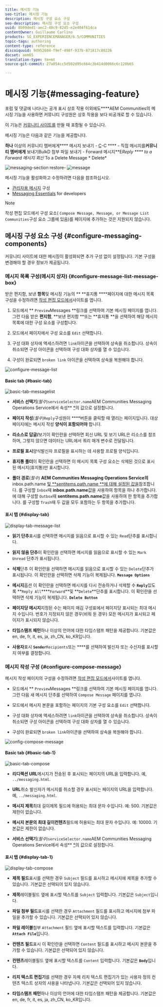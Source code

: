 ```yaml
---
title: 메시징 기능
seo-title: 메시징 기능
description: 메시징 구성 요소 구성
seo-description: 메시징 구성 요소 구성
uuid: 8b99ded1-aec2-40c9-82d5-e2e404f614ca
contentOwner: Guillaume Carlino
products: SG_EXPERIENCEMANAGER/6.5/COMMUNITIES
topic-tags: authoring
content-type: reference
discoiquuid: 9d952604-f9ef-498f-937b-871817c80226
docset: aem65
translation-type: tm+mt
source-git-commit: 27a054cc5d502d95c664c3b414d0066c6c120b65

---
```



# 메시징 기능{#messaging-feature}

포럼 및 댓글에 나타나는 공개 표시 상호 작용 이외에도****AEM Communities의 메시징 기능을 사용하면 커뮤니티 구성원은 상호 작용을 보다 비공개로 할 수 있습니다.

이 기능은 [커뮤니티 사이트를](/help/communities/overview.md#communitiessites) 만들 때 포함될 수 있습니다.

메시징 기능은 다음과 같은 기능을 제공합니다.

**하나** 이상의 커뮤니티 멤버에게&#x200B;**** 메시지 보내기 - [C](/help/communities/messaging.md#group-messaging)-C **** - 직접 메시지를&#x200B;**커뮤니티 멤버에게** 보내기BulkD 첨부 파일 보내기 - Forward 메시지**E*Reply **** to a Forward 메시지 회신* To a Delete Message * Delete*

![messaging-section](assets/messaging-section.png) restore- ![message](assets/restore-message.png)

메시징 기능을 활성화하고 수정하려면 다음을 참조하십시오.

* [관리자용 메시지](/help/communities/messaging.md) 구성
* [Messaging Essentials](/help/communities/essentials-messaging.md) for developers

>[!NOTE]
>
>작성 편집 모드에서 구성 요소( `Compose Message, Message, or Message List` `Communities`구성 요소 그룹에 있음)를 페이지에 추가하는 것은 지원되지 않습니다.

## 메시징 구성 요소 구성 {#configure-messaging-components}

커뮤니티 사이트에 대한 메시징이 활성화되면 추가 구성 없이 설정됩니다. 기본 구성을 변경해야 할 경우 정보가 제공됩니다.

### 메시지 목록 구성(메시지 상자) {#configure-message-list-message-box}

받은 편지함, 보낸 **항목**&#x200B;및 메시징 기능의 ** **휴지통 ****&#x200B;페이지에 대한 메시지 목록 구성을 수정하려면 [작성 편집 모드에서](/help/communities/sites-console.md#authoring-site-content)사이트를 엽니다.

1. 모드에서 ** `Preview`Messages **링크를 선택하여 기본 메시징 페이지를 엽니다. 그런 다음 받은 **편지함**, **보낸 편지함 **또는 **휴지통 **을 선택하여 해당 메시지 목록에 대한 구성 요소를 구성합니다.

1. 모드에서 페이지에서 구성 요소를 `Edit` 선택합니다.
1. 구성 대화 상자에 액세스하려면 `link`아이콘을 선택하여 상속을 취소합니다.
상속이 취소되면 구성 아이콘을 선택하여 구성 대화 상자를 열 수 있습니다.

1. 구성이 완료되면 `broken link` 아이콘을 선택하여 상속을 복원해야 합니다.

![configure-message-list](assets/configure-message-list.png)

#### Basic tab {#basic-tab}

![basic-tab-messagelist](assets/basic-tab-messagelist.png)

* **서비스 선택기**(*필수*)`serviceSelector.name`AEM Communities Messaging Operations Service에서 속성** [*](/help/communities/messaging.md#messaging-operations-service)의 값으로 설정합니다.

* **페이지 작성**(*필수*)`Reply`구성원이 ****버튼을 클릭할 때 열리는 페이지입니다. 대상 페이지에는 메시지 작성 **양식이 포함되어야** 합니다.

* **리소스로 답글/**&#x200B;보기이 확인란을 선택하면 회신 URL 및 보기 URL은 리소스를 참조하며, 그렇지 않으면 데이터는 URL에서 쿼리 매개 변수로 전달됩니다.

* **프로필 표시**&#x200B;양식발신자 프로필을 표시하는 데 사용할 프로필 양식입니다.

* **휴지통 폴더**&#x200B;이 확인란을 선택하면 이 메시지 목록 구성 요소는 삭제된 것으로 표시된 메시지(휴지통)만 표시합니다.

* **폴더 경로**(*필수*) **AEM Communities Messaging Operations Service의** inbox.path.name [및 **sentitems.path.name **에 대해 설정된 값을](/help/communities/messaging.md#messaging-operations-service)참조합니다. 를 구성할 `Inbox`때 **inbox.path.name**&#x200B;값을 사용하여 항목을 하나 추가합니다. 에 대해 구성할 `Outbox`때 **sentitems.path.name**&#x200B;값을 사용하여 한 항목을 추가합니다. 를 구성할 `Trash`때 두 값을 모두 포함하는 두 항목을 추가합니다.

#### 표시 탭 {#display-tab}

![display-tab-message-list](assets/display-tab-message-list.png)

* **읽기 단추**&#x200B;표시를 선택하면 메시지를 읽음으로 표시할 수 있는 `Read`단추를 표시합니다.

* **읽지 않음 단추**&#x200B;이 확인란을 선택하면 메시지를 읽음으로 표시할 수 있는 `Mark Unread` 단추가 표시됩니다.

* **삭제**&#x200B;단추 이 확인란을 선택하면 메시지를 읽음으로 표시할 수 있는 `Delete`단추가 표시됩니다. 이 확인란을 선택하면 삭제 기능이 복제됩니다. **`Message Options`**

* **메시지**&#x200B;옵션 이 확인란을 선택하면 메시지를 다시 전송하거나 삭제할 수 **`Reply`**&#x200B;있도록 **`Reply All`****`Forward`**및 **`Delete`**단추를 표시합니다. 이 확인란을 선택하면 삭제 기능이 복제됩니다. **`Delete Button`**

* **페이지당 메시지**&#x200B;지정된 수는 페이지 매김 구성표에서 페이지당 표시되는 최대 메시지 수입니다. 번호가 지정되지 않은 경우(비워 둔 경우) 모든 메시지가 표시되고 페이지가 표시되지 않습니다.

* **타임스탬프 패턴**&#x200B;하나 이상의 언어에 대한 타임스탬프 패턴을 제공합니다. 기본값은 en, de, fr, it, es, ja, zh_CN, ko_KR입니다.

* **사용자**&#x200B;표시 **`Sender`**`Recipients`또는 ****를 선택하여 발신자 또는 수신자를 표시할지 여부를 결정합니다.

### 메시지 작성 구성 {#configure-compose-message}

메시지 작성 페이지의 구성을 수정하려면 [작성 편집 모드에서](/help/communities/sites-console.md#authoring-site-content)사이트를 엽니다.

* 모드에서 ** `Preview`Messages **링크를 선택하여 기본 메시징 페이지를 엽니다. 그런 다음 새 메시지 단추를 선택하여 `Compose Message` 페이지를 엽니다.

* 모드에서 메시지 본문을 포함하는 페이지의 기본 구성 요소를 `Edit` 선택합니다.
* 구성 대화 상자에 액세스하려면 `link`아이콘을 선택하여 상속을 취소합니다.
상속이 취소되면 구성 아이콘을 선택하여 구성 대화 상자를 열 수 있습니다.

* 구성이 완료되면 `broken link`아이콘을 선택하여 상속을 복원해야 합니다.

![config-compose-message](assets/config-compose-message.png)

#### Basic tab {#basic-tab-1}

![basic-tab-compose](assets/basic-tab-compose.png)

* **리디렉션 URL**&#x200B;메시지가 전송된 후 표시되는 페이지의 URL을 입력합니다. 예, `../messaging.html`.

* **URL**&#x200B;취소 발신자가 메시지를 취소할 경우 표시되는 페이지의 URL을 입력합니다. 예, `../messaging.html`.

* **메시지 제목**&#x200B;최대 길이제목 필드에 허용되는 최대 문자 수입니다. 예: 500. 기본값은 제한이 없습니다.

* **메시지 본문의 최대 길이컨텐츠**&#x200B;필드에 허용되는 최대 문자 수입니다. 예: 10000. 기본값은 제한이 없습니다.

* **서비스 선택기**(*필수*)`serviceSelector.name`AEM Communities Messaging Operations Service에서 속성** [*](/help/communities/messaging.md#messaging-operations-service)의 값으로 설정합니다.

#### 표시 탭 {#display-tab-1}

![display-tab-compose](assets/display-tab-compose.png)

* **제목 필드**&#x200B;표시를 선택한 경우 `Subject` 필드를 표시하고 메시지에 제목을 추가할 수 있습니다. 기본값은 선택되어 있지 않습니다.

* **제목**&#x200B;레이블필드 옆에 표시할 텍스트를 `Subject` 입력합니다. 기본값은 `Subject`입니다.

* **파일 첨부 필드**&#x200B;표시를 선택한 경우 `Attachment` 필드를 표시하고 메시지에 첨부 파일을 추가할 수 있습니다. 기본값은 선택되어 있지 않습니다.

* **파일 레이블**&#x200B;첨부 `Attachment` 필드 옆에 표시할 텍스트를 입력합니다. 기본값은 **`Attach File`**&#x200B;입니다.

* **컨텐츠 필드**&#x200B;표시 이 확인란을 선택하면 `Content` 필드를 표시하고 메시지 본문을 추가할 수 있습니다. 기본값은 선택되어 있지 않습니다.

* **컨텐츠**&#x200B;레이블필드 옆에 표시할 텍스트를 `Content` 입력합니다. 기본값은 **`Body`**&#x200B;입니다.

* **리치 텍스트 편집기**&#x200B;를 선택한 경우 자체 리치 텍스트 편집기가 있는 사용자 정의 컨텐츠 텍스트 상자의 사용을 나타냅니다. 기본값은 선택되어 있지 않습니다.

* **타임스탬프 패턴**&#x200B;하나 이상의 언어에 대한 타임스탬프 패턴을 제공합니다. 기본값은 en, de, fr, it, es, ja, zh_CN, ko_KR입니다.

